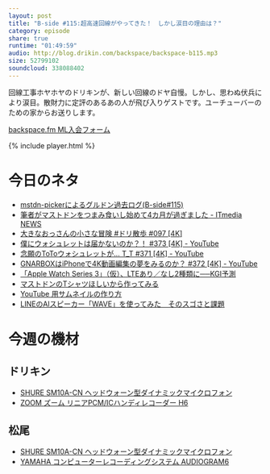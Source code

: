 ```yaml
---
layout: post
title: "B-side #115:超高速回線がやってきた！　しかし涙目の理由は？"
category: episode
share: true
runtime: "01:49:59"
audio: http://blog.drikin.com/backspace/backspace-b115.mp3
size: 52799102
soundcloud: 338088402
---
```


回線工事ホヤホヤのドリキンが、新しい回線のドヤ自慢。しかし、思わぬ伏兵により涙目。散財力に定評のあるあの人が飛び入りゲストです。ユーチューバーのための家からお送りします。

[backspace.fm ML入会フォーム](http://backspace.us11.list-manage.com/subscribe?u=09c933bd3997c1d16dbed156a&id=84b6529b91)

{% include player.html %}

# 今日のネタ

* [mstdn-pickerによるグルドン過去ログ(B-side#115)](https://rbtnn.github.io/mstdn-picker/?instance=mstdn.guru&since_id=573313&max_id=574555)
* [筆者がマストドンをつまみ食いし始めて4カ月が過ぎました - ITmedia NEWS](http://www.itmedia.co.jp/news/articles/1708/15/news097.html)
* [大きなおっさんの小さな冒険 #ドリ散歩 #097 [4K]](https://www.youtube.com/watch?v=1cZne8hwVeo)
* [僕にウォシュレットは届かないのか？！ #373 \[4K\] - YouTube](https://www.youtube.com/watch?v=d4jMsjPhq4o)
* [念願のToToウォシュレットが… T\_T #371 \[4K\] - YouTube](https://www.youtube.com/watch?v=rhVsUgp9pIw)
* [GNARBOXはiPhoneで4K動画編集の夢をみるのか？ #372 \[4K\] - YouTube](https://www.youtube.com/watch?v=zbfwvhHLDn4)
* [「Apple Watch Series 3」（仮）、LTEあり／なし2種類に──KGI予測](http://www.itmedia.co.jp/news/articles/1708/15/news047.html)
* [マストドンのTシャツほしいから作ってみる](http://www.itmedia.co.jp/news/articles/1708/12/news036.html)
* [YouTube 用サムネイルの作り方](https://www.youtube.com/watch?v=dl_O4jv4sMo)
* [LINEのAIスピーカー「WAVE」を使ってみた　そのスゴさと課題](http://www.itmedia.co.jp/news/articles/1708/16/news040.html)

# 今週の機材

## ドリキン
* [SHURE  SM10A-CN ヘッドウォーン型ダイナミックマイクロフォン](http://amzn.to/1LXIGkV) 
* [ZOOM ズーム リニアPCM/ICハンディレコーダー H6](http://amzn.to/29BOo5n)

## 松尾
* [SHURE  SM10A-CN ヘッドウォーン型ダイナミックマイクロフォン](http://amzn.to/1LXIGkV) 
* [YAMAHA コンピューターレコーディングシステム AUDIOGRAM6](http://amzn.to/1Rsyq5W)
